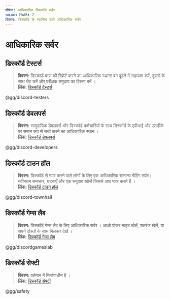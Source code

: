 ```yaml
---
शीर्षक: आधिकारिक डिस्कॉर्ड सर्वर
साइडबार स्थिति: 2
विवरण: डिस्कॉर्ड के स्वामित्व वाले आधिकारिक सर्वर
---
```


# आधिकारिक सर्वर

## **डिस्कॉर्ड टेस्टर्स** 
> __विवरण:__ डिस्कॉर्ड बग्स की रिपोर्ट करने का आधिकारिक स्थान! बग ढूंढने में सहायता करें, दूसरों के साथ चैट करें और परीक्षक समुदाय का हिस्सा बनें ।   <br/>
__लिंक:__ [डिस्कॉर्ड टेस्टर्स](https://discord.gg/discord-testers)

@gg/discord-testers


## **डिस्कॉर्ड डेवलपर्स**
> __विवरण:__ सामुदायिक डेवलपर्स और डिस्कॉर्ड कर्मचारियों के साथ डिस्कॉर्ड के एपीआई और एसडीके पर समान रूप से चर्चा करने का आधिकारिक स्थान ।   <br/>
__लिंक:__ [डिस्कॉर्ड डेवलपर्स](https://discord.gg/discord-developers)

@gg/discord-developers

## **डिस्कॉर्ड टाउन हॉल** 
> __विवरण:__ डिस्कॉर्ड से प्यार करने वाले लोगों के लिए एक आधिकारिक सामान्य चैटिंग सर्वर। नवीनतम समाचार, घटनाएँ और एक समुदाय खोजें जिससे आप प्यार करते हैं ।   <br/>
__लिंक:__ [डिस्कॉर्ड टाउन हॉल](https://discord.gg/discord-townhall)

@gg/discord-townhall

## **डिस्कॉर्ड गेम्स लैब** 
> __विवरण:__ डिस्कॉर्ड गेम्स लैब के लिए आधिकारिक सर्वर । आओ पोकर नाइट खेलें, शतरंज खेलें, या अपने दोस्तों के साथ मिलकर देखें ।   <br/>
__लिंक:__ [डिस्कॉर्ड गेम्स लैब](https://discord.gg/discordgameslab)

@gg/discordgameslab

## **डिस्कॉर्ड सेफ्टी**
> __विवरण:__ वर्तमान में निर्माणाधीन है ।  <br/>
__लिंक:__ [डिस्कॉर्ड सेफ्टी](https://discord.gg/safety)

@gg/safety
